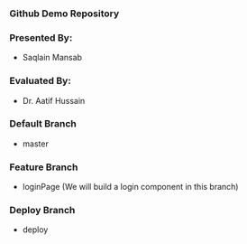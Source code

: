 ### Github Demo Repository

### Presented By:
- Saqlain Mansab

### Evaluated By:
- Dr. Aatif Hussain

### Default Branch
- master

### Feature Branch
- loginPage (We will build a login component in this branch)

### Deploy Branch
- deploy